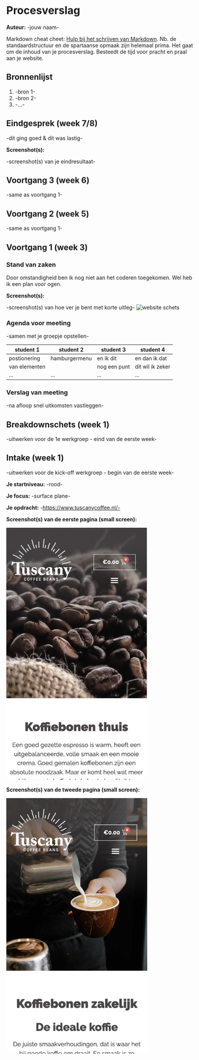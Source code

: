 # Procesverslag
**Auteur:** -jouw naam-

Markdown cheat cheet: [Hulp bij het schrijven van Markdown](https://github.com/adam-p/markdown-here/wiki/Markdown-Cheatsheet). Nb. de standaardstructuur en de spartaanse opmaak zijn helemaal prima. Het gaat om de inhoud van je procesverslag. Besteedt de tijd voor pracht en praal aan je website.



## Bronnenlijst
1. -bron 1-
2. -bron 2-
3. -...-



## Eindgesprek (week 7/8)

-dit ging goed & dit was lastig-

**Screenshot(s):**

-screenshot(s) van je eindresultaat-



## Voortgang 3 (week 6)

-same as voortgang 1-



## Voortgang 2 (week 5)

-same as voortgang 1-



## Voortgang 1 (week 3)

### Stand van zaken

Door omstandigheid ben ik nog niet aan het coderen toegekomen. Wel heb ik een plan voor ogen. 

**Screenshot(s):**

-screenshot(s) van hoe ver je bent met korte uitleg-
<img src="images/website.png" width="375px" alt="website schets">

### Agenda voor meeting

-samen met je groepje opstellen-

| student 1      | student 2          | student 3    | student 4        |
| ---            | ---                | ---          | ---              |
| postionering   | hamburgermenu      | en ik dit    | en dan ik dat    |
| van elementen  |                    | nog een punt | dit wil ik zeker |
| ...            | ...                | ...          | ...              |

### Verslag van meeting

-na afloop snel uitkomsten vastleggen-



## Breakdownschets (week 1)

-uitwerken voor de 1e werkgroep - eind van de eerste week-



## Intake (week 1)
-uitwerken voor de kick-off werkgroep - begin van de eerste week-

**Je startniveau:** -rood-

**Je focus:** -surface plane-

**Je opdracht:** -https://www.tuscanycoffee.nl/-

**Screenshot(s) van de eerste pagina (small screen):**

<img src="images/scherm1.png" width="375px" alt="hoofdpagina">

**Screenshot(s) van de tweede pagina (small screen):**

<img src="images/scherm2.png" width="375px" alt="tweede pagina">
